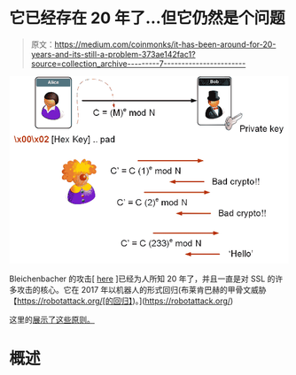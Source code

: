 # 它已经存在 20 年了…但它仍然是个问题

> 原文：<https://medium.com/coinmonks/it-has-been-around-for-20-years-and-its-still-a-problem-373ae142fac1?source=collection_archive---------7----------------------->

![](img/f4529d93b3ef720cadec3781179f6242.png)

Bleichenbacher 的攻击[ [here](http://archiv.infsec.ethz.ch/education/fs08/secsem/Bleichenbacher98.pdf) ]已经为人所知 20 年了，并且一直是对 SSL 的许多攻击的核心。它在 2017 年以机器人的形式回归(布莱肯巴赫的甲骨文威胁【https://robotattack.org/[的回归】)。](https://robotattack.org/)

这里的[展示了这些原则。](https://asecuritysite.com/encryption/c_c3)

# 概述